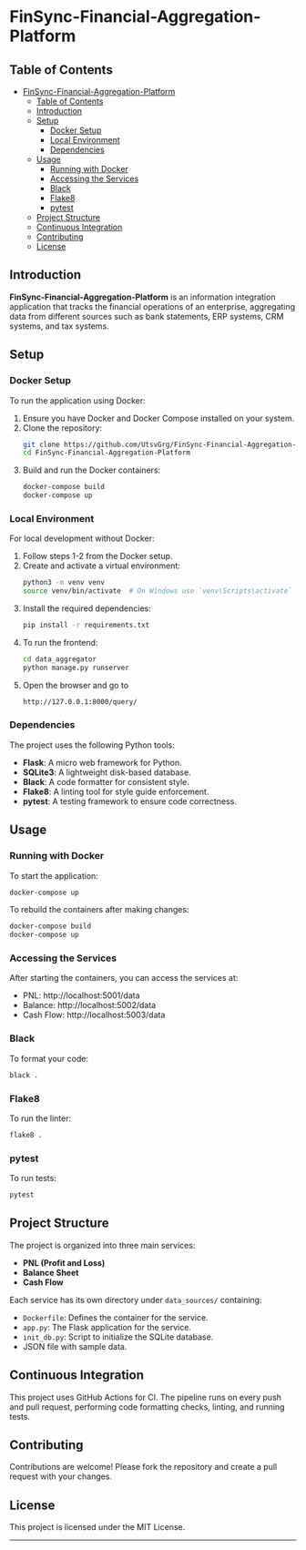 # FinSync-Financial-Aggregation-Platform

## Table of Contents

- [FinSync-Financial-Aggregation-Platform](#finsync-financial-aggregation-platform)
  - [Table of Contents](#table-of-contents)
  - [Introduction](#introduction)
  - [Setup](#setup)
    - [Docker Setup](#docker-setup)
    - [Local Environment](#local-environment)
    - [Dependencies](#dependencies)
  - [Usage](#usage)
    - [Running with Docker](#running-with-docker)
    - [Accessing the Services](#accessing-the-services)
    - [Black](#black)
    - [Flake8](#flake8)
    - [pytest](#pytest)
  - [Project Structure](#project-structure)
  - [Continuous Integration](#continuous-integration)
  - [Contributing](#contributing)
  - [License](#license)

## Introduction

**FinSync-Financial-Aggregation-Platform** is an information integration application that tracks the financial operations of an enterprise, aggregating data from different sources such as bank statements, ERP systems, CRM systems, and tax systems.

## Setup

### Docker Setup

To run the application using Docker:

1. Ensure you have Docker and Docker Compose installed on your system.
2. Clone the repository:
   ```bash
   git clone https://github.com/UtsvGrg/FinSync-Financial-Aggregation-Platform.git
   cd FinSync-Financial-Aggregation-Platform
   ```
3. Build and run the Docker containers:
   ```bash
   docker-compose build
   docker-compose up
   ```

### Local Environment

For local development without Docker:

1. Follow steps 1-2 from the Docker setup.
2. Create and activate a virtual environment:
   ```bash
   python3 -m venv venv
   source venv/bin/activate  # On Windows use `venv\Scripts\activate`
   ```
3. Install the required dependencies:
   ```bash
   pip install -r requirements.txt
   ```
4. To run the frontend:
   ```bash
   cd data_aggregator
   python manage.py runserver
   ```
5. Open the browser and go to
   ```bash
   http://127.0.0.1:8000/query/
   ```
   
   

### Dependencies

The project uses the following Python tools:

- **Flask**: A micro web framework for Python.
- **SQLite3**: A lightweight disk-based database.
- **Black**: A code formatter for consistent style.
- **Flake8**: A linting tool for style guide enforcement.
- **pytest**: A testing framework to ensure code correctness.

## Usage

### Running with Docker

To start the application:

```bash
docker-compose up
```

To rebuild the containers after making changes:

```bash
docker-compose build
docker-compose up
```

### Accessing the Services

After starting the containers, you can access the services at:

- PNL: http://localhost:5001/data
- Balance: http://localhost:5002/data
- Cash Flow: http://localhost:5003/data

### Black

To format your code:

```bash
black .
```

### Flake8

To run the linter:

```bash
flake8 .
```

### pytest

To run tests:

```bash
pytest
```

## Project Structure

The project is organized into three main services:

- **PNL (Profit and Loss)**
- **Balance Sheet**
- **Cash Flow**

Each service has its own directory under `data_sources/` containing:

- `Dockerfile`: Defines the container for the service.
- `app.py`: The Flask application for the service.
- `init_db.py`: Script to initialize the SQLite database.
- JSON file with sample data.

## Continuous Integration

This project uses GitHub Actions for CI. The pipeline runs on every push and pull request, performing code formatting checks, linting, and running tests.

## Contributing

Contributions are welcome! Please fork the repository and create a pull request with your changes.

## License

This project is licensed under the MIT License.

---

